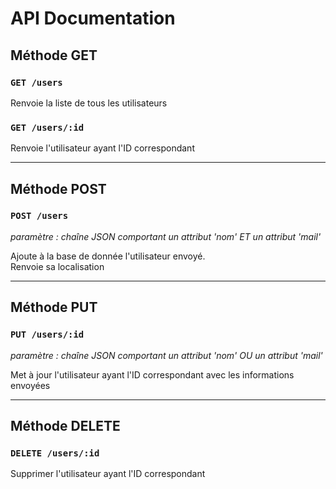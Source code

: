 # API Documentation  

## Méthode GET
### ```GET /users```
Renvoie la liste de tous les utilisateurs

### ```GET /users/:id```
Renvoie l'utilisateur ayant l'ID correspondant
  
---

## Méthode POST
### ```POST /users```
*paramètre : chaîne JSON comportant un attribut 'nom' ET un attribut 'mail'*  
  
Ajoute à la base de donnée l'utilisateur envoyé.  
Renvoie sa localisation  
  
---

## Méthode PUT
### ```PUT /users/:id```
*paramètre : chaîne JSON comportant un attribut 'nom' OU un attribut 'mail'*  
  
Met à jour l'utilisateur ayant l'ID correspondant avec les informations envoyées  
  
---

## Méthode DELETE
### ```DELETE /users/:id```
Supprimer l'utilisateur ayant l'ID correspondant